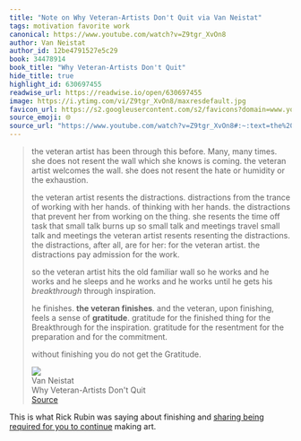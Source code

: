 ```yaml
---
title: "Note on Why Veteran-Artists Don't Quit via Van Neistat"
tags: motivation favorite work
canonical: https://www.youtube.com/watch?v=Z9tgr_XvOn8
author: Van Neistat
author_id: 12be4791527e5c29
book: 34478914
book_title: "Why Veteran-Artists Don't Quit"
hide_title: true
highlight_id: 630697455
readwise_url: https://readwise.io/open/630697455
image: https://i.ytimg.com/vi/Z9tgr_XvOn8/maxresdefault.jpg
favicon_url: https://s2.googleusercontent.com/s2/favicons?domain=www.youtube.com
source_emoji: 🌐
source_url: "https://www.youtube.com/watch?v=Z9tgr_XvOn8#:~:text=the%20veteran%20artist,get%20the%20Gratitude."
---
```


> the veteran artist has been through this before. Many, many times. she does not resent the wall which she knows is coming. the veteran artist welcomes the wall. she does not resent the hate or humidity or the exhaustion.
> 
> the veteran artist resents the distractions. distractions from the trance of working with her hands. of thinking with her hands. the distractions that prevent her from working on the thing. she resents the time off task that small talk burns up so small talk and meetings travel small talk and meetings the veteran artist resents resenting the distractions. the distractions, after all, are for her: for the veteran artist. the distractions pay admission for the work.
> 
> so the veteran artist hits the old familiar wall so he works and he works and he sleeps and he works and he works until he gets his *breakthrough* through inspiration.
> 
> he finishes. **the veteran finishes**. and the veteran, upon finishing, feels a sense of **gratitude**. gratitude for the finished thing for the Breakthrough for the inspiration. gratitude for the resentment for the preparation and for the commitment.
> 
> without finishing you do not get the Gratitude.
> <div class="quoteback-footer"><div class="quoteback-avatar"><img class="mini-favicon" src="https://s2.googleusercontent.com/s2/favicons?domain=www.youtube.com"></div><div class="quoteback-metadata"><div class="metadata-inner"><span style="display:none">FROM:</span><div aria-label="Van Neistat" class="quoteback-author"> Van Neistat</div><div aria-label="Why Veteran-Artists Don't Quit" class="quoteback-title"> Why Veteran-Artists Don't Quit</div></div></div><div class="quoteback-backlink"><a target="_blank" aria-label="go to the full text of this quotation" rel="noopener" href="https://www.youtube.com/watch?v=Z9tgr_XvOn8#:~:text=the%20veteran%20artist,get%20the%20Gratitude." class="quoteback-arrow"> Source</a></div></div>

This is what Rick Rubin was saying about finishing and [sharing being required for you to continue](https://www.joshbeckman.org/notes/510114372) making art.